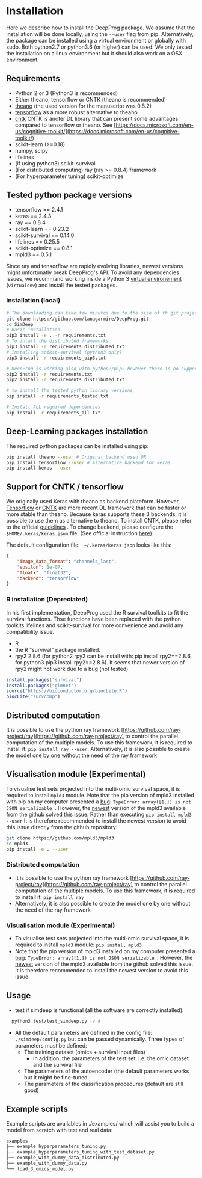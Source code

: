 # Installation

Here we describe how to install the DeepProg package. We assume that the installation will be done locally, using the `--user` flag from pip. Alternatively, the package can be installed using a virtual environment or globally with sudo. Both python2.7 or python3.6 (or higher) can be used. We only tested the installation on a linux environment but it should also work on a OSX environment.

## Requirements
* Python 2 or 3 (Python3 is recommended)
* Either theano, tensorflow or CNTK (theano is recommended)
* [theano](http://deeplearning.net/software/theano/install.html) (the used version for the manuscript was 0.8.2)
* [tensorflow](https://www.tensorflow.org/) as a more robust alternative to theano
* [cntk](https://github.com/microsoft/CNTK) CNTK is anoter DL library that can present some advantages compared to tensorflow or theano. See [https://docs.microsoft.com/en-us/cognitive-toolkit/](https://docs.microsoft.com/en-us/cognitive-toolkit/)
* scikit-learn (>=0.18)
* numpy, scipy
* lifelines
* (if using python3) scikit-survival
* (For distributed computing) ray (ray >= 0.8.4) framework
* (For hyperparameter tuning) scikit-optimize

## Tested python package versions
* tensorflow == 2.4.1
* keras == 2.4.3
* ray == 0.8.4
* scikit-learn == 0.23.2
* scikit-survival == 0.14.0
* lifelines == 0.25.5
* scikit-optimize == 0.8.1
* mpld3 == 0.5.1

Since ray and tensorflow are rapidly evolving libraries, newest versions might unfortunatly break DeepProg's API. To avoid any dependencies issues, we recommand working inside a Python 3 [virtual environement](https://docs.python.org/3/tutorial/venv.html) (`virtualenv`) and install the tested packages.

### installation (local)

```bash
# The downloading can take few minutes due to the size of th git project
git clone https://github.com/lanagarmire/DeepProg.git
cd SimDeep
# Basic installation
pip3 install -e . -r requirements.txt
# To intall the distributed frameworks
pip3 install -r requirements_distributed.txt
# Installing scikit-survival (python3 only)
pip3 install -r requirements_pip3.txt

# DeepProg is working also with python2/pip2 however there is no support for scikit-survival in python2
pip2 install -r requirements.txt
pip2 install -r requirements_distributed.txt

# to install the tested python library versions
pip install -r requirements_tested.txt

# Install ALL required dependencies
pip install -r requirements_all.txt
```

## Deep-Learning packages installation

The required python packages can be installed using pip:

```bash
pip install theano --user # Original backend used OR
pip install tensorflow --user # Alternative backend for keras
pip install keras --user
```

## Support for CNTK / tensorflow
We originally used Keras with theano as backend plateform. However, [Tensorflow](https://www.tensorflow.org/) or [CNTK](https://docs.microsoft.com/en-us/cognitive-toolkit/) are more recent DL framework that can be faster or more stable than theano. Because keras supports these 3 backends, it is possible to use them as alternative to theano. To install CNTK, please refer to the official [guidelines](https://docs.microsoft.com/en-us/cognitive-toolkit/setup-cntk-on-your-machine) . To change backend, please configure the `$HOME/.keras/keras.json` file. (See official instruction [here](https://keras.io/backend/)).

The default configuration file: ` ~/.keras/keras.json` looks like this:

```json
{
    "image_data_format": "channels_last",
    "epsilon": 1e-07,
    "floatx": "float32",
    "backend": "tensorflow"
}
```

### R installation (Depreciated)

In his first implementation, DeepProg used the R survival toolkits to fit the survival functions. Thse functions have been replaced with the python toolkits lifelines and scikit-survival for more convenience and avoid any compatibility issue.

* R
* the R "survival" package installed.
* rpy2 2.8.6 (for python2 rpy2 can be install with: pip install rpy2==2.8.6, for python3 pip3 install rpy2==2.8.6). It seems that newer version of rpy2 might not work due to a bug (not tested)


```R
install.packages("survival")
install.packages("glmnet")
source("https://bioconductor.org/biocLite.R")
biocLite("survcomp")
```


## Distributed computation
It is possible to use the python ray framework [https://github.com/ray-project/ray](https://github.com/ray-project/ray) to control the parallel computation of the multiple models. To use this framework, it is required to install it: `pip install ray --user`.
Alternatively, it is also possible to create the model one by one without the need of the ray framework

## Visualisation module (Experimental)
To visualise test sets projected into the multi-omic survival space, it is required to install `mpld3` module.
Note that the pip version of mpld3 installed with pip on my computer presented a [bug](https://github.com/mpld3/mpld3/issues/434): `TypeError: array([1.]) is not JSON serializable `. However, the [newest](https://github.com/mpld3/mpld3) version of the mpld3 available from the github solved this issue. Rather than executing `pip install mpld3 --user` It is therefore recommended to install the newest version to avoid this issue directly from the github repository:

```bash
git clone https://github.com/mpld3/mpld3
cd mpld3
pip install -e . --user
```

### Distributed computation
* It is possible to use the python ray framework [https://github.com/ray-project/ray](https://github.com/ray-project/ray) to control the parallel computation of the multiple models. To use this framework, it is required to install it: `pip install ray`
* Alternatively, it is also possible to create the model one by one without the need of the ray framework

### Visualisation module (Experimental)
* To visualise test sets projected into the multi-omic survival space, it is required to install `mpld3` module: `pip install mpld3`
* Note that the pip version of mpld3 installed on my computer presented a [bug](https://github.com/mpld3/mpld3/issues/434): `TypeError: array([1.]) is not JSON serializable `. However, the [newest](https://github.com/mpld3/mpld3) version of the mpld3 available from the github solved this issue. It is therefore recommended to install the newest version to avoid this issue.

## Usage
* test if simdeep is functional (all the software are correctly installed):

```bash
  python3 test/test_simdeep.py -v #
  ```

* All the default parameters are defined in the config file: `./simdeep/config.py` but can be passed dynamically. Three types of parameters must be defined:
  * The training dataset (omics + survival input files)
    * In addition, the parameters of the test set, i.e. the omic dataset and the survival file
  * The parameters of the autoencoder (the default parameters works but it might be fine-tuned.
  * The parameters of the classification procedures (default are still good)


## Example scripts

Example scripts are availables in ./examples/ which will assist you to build a model from scratch with test and real data:

```bash
examples
├── example_hyperparameters_tuning.py
├── example_hyperparameters_tuning_with_test_dataset.py
├── example_with_dummy_data_distributed.py
├── example_with_dummy_data.py
└── load_3_omics_model.py
